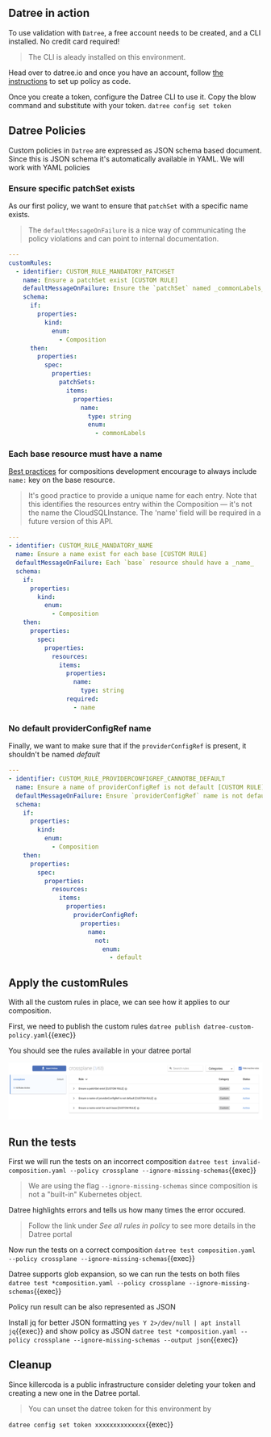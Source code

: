 ## Datree in action

To use validation with `Datree`, a free account needs to be created, and a CLI
installed. No credit card required!

> The CLI is aleady installed on this environment.

Head over to datree.io and once you have an account, follow
[the instructions](https://hub.datree.io/setup/policy-as-code#1-enable-policy-as-code-pac-mode)
to set up policy as code.

Once you create a token, configure the Datree CLI to use it. Copy the blow
command and substitute with your token. `datree config set token`

## Datree Policies

Custom policies in `Datree` are expressed as JSON schema based document. Since
this is JSON schema it's automatically available in YAML. We will work with YAML
policies

### Ensure specific patchSet exists

As our first policy, we want to ensure that `patchSet` with a specific name
exists.

> The `defaultMessageOnFailure` is a nice way of communicating the policy
> violations and can point to internal documentation.

```yaml
---
customRules:
  - identifier: CUSTOM_RULE_MANDATORY_PATCHSET
    name: Ensure a patchSet exist [CUSTOM RULE]
    defaultMessageOnFailure: Ensure the `patchSet` named _commonLabels_ exist
    schema:
      if:
        properties:
          kind:
            enum:
              - Composition
      then:
        properties:
          spec:
            properties:
              patchSets:
                items:
                  properties:
                    name:
                      type: string
                      enum:
                        - commonLabels
```

### Each base resource must have a name

[Best practices](https://crossplane.io/docs/v1.9/reference/composition.html#:~:text=%2D%20name%3A%20cloudsqlinstance)
for compositions development encourage to always include `name:` key on the base
resource.

> It's good practice to provide a unique name for each entry. Note that this
> identifies the resources entry within the Composition — it's not the name the
> CloudSQLInstance. The 'name' field will be required in a future version of
> this API.

```yaml
---
- identifier: CUSTOM_RULE_MANDATORY_NAME
  name: Ensure a name exist for each base [CUSTOM RULE]
  defaultMessageOnFailure: Each `base` resource should have a _name_
  schema:
    if:
      properties:
        kind:
          enum:
            - Composition
    then:
      properties:
        spec:
          properties:
            resources:
              items:
                properties:
                  name:
                    type: string
                required:
                  - name
```

### No default providerConfigRef name

Finally, we want to make sure that if the `providerConfigRef` is present, it
shouldn't be named _default_

```yaml
---
- identifier: CUSTOM_RULE_PROVIDERCONFIGREF_CANNOTBE_DEFAULT
  name: Ensure a name of providerConfigRef is not default [CUSTOM RULE]
  defaultMessageOnFailure: Ensure `providerConfigRef` name is not default
  schema:
    if:
      properties:
        kind:
          enum:
            - Composition
    then:
      properties:
        spec:
          properties:
            resources:
              items:
                properties:
                  providerConfigRef:
                    properties:
                      name:
                        not:
                          enum:
                            - default
```

## Apply the customRules

With all the custom rules in place, we can see how it applies to our
composition.

First, we need to publish the custom rules
`datree publish datree-custom-policy.yaml`{{exec}}

You should see the rules available in your datree portal

![rules](./assets/rules.png)

## Run the tests

First we will run the tests on an incorrect composition
`datree test invalid-composition.yaml --policy crossplane --ignore-missing-schemas`{{exec}}

> We are using the flag `--ignore-missing-schemas` since composition is not a
> "built-in" Kubernetes object.

Datree highlights errors and tells us how many times the error occured.

> Follow the link under _See all rules in policy_ to see more details in the
> Datree portal

Now run the tests on a correct composition
`datree test composition.yaml --policy crossplane --ignore-missing-schemas`{{exec}}

Datree supports glob expansion, so we can run the tests on both files
`datree test *composition.yaml --policy crossplane --ignore-missing-schemas`{{exec}}

Policy run result can be also represented as JSON

Install jq for better JSON formatting
`yes Y 2>/dev/null | apt install jq`{{exec}} and show policy as JSON
`datree test *composition.yaml --policy crossplane --ignore-missing-schemas --output json`{{exec}}

## Cleanup

Since killercoda is a public infrastructure consider deleting your token and
creating a new one in the Datree portal.

> You can unset the datree token for this environment by

`datree config set token xxxxxxxxxxxxxx`{{exec}}
